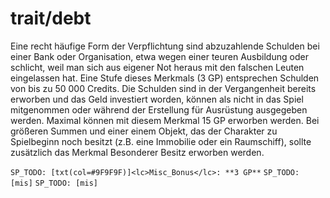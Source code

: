 # trait/debt

Eine recht häufige Form der Verpflichtung sind abzuzahlende Schulden bei einer Bank oder Organisation, etwa wegen einer teuren Ausbildung oder schlicht, weil man sich aus eigener Not heraus mit den falschen Leuten eingelassen hat. Eine Stufe dieses Merkmals (3 GP) entsprechen Schulden von bis zu 50 000 Credits. Die Schulden sind in der Vergangenheit bereits erworben und das Geld investiert worden, können als nicht in das Spiel mitgenommen oder während der Erstellung für Ausrüstung ausgegeben werden. Maximal können mit diesem Merkmal 15 GP erworben werden. Bei größeren Summen und einer einem Objekt, das der Charakter zu Spielbeginn noch besitzt (z.B. eine Immobilie oder ein Raumschiff), sollte zusätzlich das Merkmal Besonderer Besitz erworben werden.

`SP_TODO: [txt(col=#9F9F9F)]<lc>Misc_Bonus</lc>: **3 GP**`
`SP_TODO: [mis]`
`SP_TODO: [mis]`